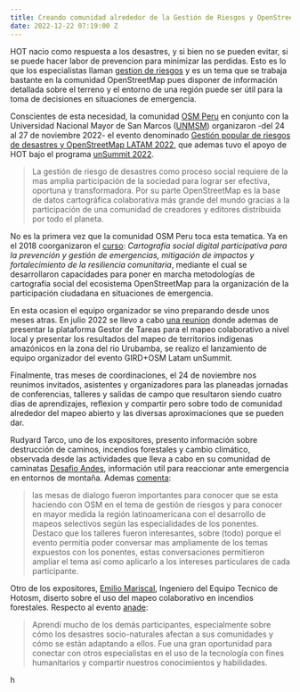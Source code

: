 ```yaml
---
title: Creando comunidad alrededor de la Gestión de Riesgos y OpenStreetMap
date: 2022-12-22 07:19:00 Z
---
```


HOT nacio como respuesta a los desastres, y si bien no se pueden evitar, si se puede hacer labor de prevencion para minimizar las perdidas. Esto es lo que los especialistas llaman [gestion de riesgos](https://es.wikipedia.org/wiki/Gesti%C3%B3n_de_riesgos) y es un tema que se trabaja bastante en la comunidad OpenStreetMap pues disponer de información detallada sobre el terreno y el entorno de una región puede ser útil para la toma de decisiones en situaciones de emergencia.

Conscientes de esta necesidad, la comunidad [OSM Peru](https://osmpe.org/) en conjunto con la Universidad Nacional Mayor de San Marcos ([UNMSM](https://unmsm.edu.pe/)) organizaron -del 24 al 27 de noviembre 2022-  el evento denominado [Gestión popular de riesgos de desastres y OpenStreetMap LATAM 2022](https://osmpe.org/grd-osm-latam-2022/), que ademas tuvo el apoyo de HOT bajo el programa [unSummit 2022](https://www.hotosm.org/updates/anunciamos-las-primeras-colaboraciones-del-evento-hot-unsummit/).

> La gestión de riesgo de desastres como proceso social requiere de la mas amplia participación de la sociedad para lograr ser efectiva, oportuna y transformadora. Por su parte OpenStreetMap es la base de datos cartográfica colaborativa más grande del mundo gracias a la participación de una comunidad de creadores y editores distribuida por todo el planeta.

No es la primera vez que la comunidad OSM Peru toca esta tematica. Ya en el 2018 coorganizaron el [curso](https://osmpe.ourproject.org/2018/10/26/cartografia-social-digital-participativa-para-la-prevencion-y-gestion-de-emergencias-mitigacion-de-impactos-y-fortalecimiento-de-la-resiliencia-comunitaria/): *Cartografía social digital participativa para la prevención y gestión de emergencias, mitigación de impactos y fortalecimiento de la resiliencia comunitaria*, mediante el cual se desarrollaron capacidades para poner en marcha metodologías de cartografía social del ecosistema OpenStreetMap para la organización de la participación ciudadana en situaciones de emergencia.

En esta ocasion el equipo organizador se vino preparando desde unos meses atras. En julio 2022 se llevo a cabo [una reunion](https://osmpe.org/2022/07/03/lanzamiento-equipo-organizador-grdosm-latam-summit-2022/) donde ademas de presentar la plataforma Gestor de Tareas para el mapeo colaborativo a nivel local y presentar los resultados del mapeo de territorios indígenas amazónicos en la zona del rio Urubamba, se realizo el lanzamiento de equipo organizador del evento GIRD\+OSM Latam unSummit.

Finalmente, tras meses de coordinaciones, el 24 de noviembre nos reunimos invitados, asistentes y organizadores para las planeadas jornadas de conferencias, talleres y salidas de campo que resultaron siendo cuatro dias de aprendizajes, reflexion y compartir pero sobre todo de comunidad alrededor del mapeo abierto y las diversas aproximaciones que se pueden dar.

Rudyard Tarco, uno de los expositores, presento información sobre destrucción de caminos, incendios forestales y cambio climático, observada desde las actividades que lleva a cabo en su comunidad de caminatas [Desafio Andes](https://www.facebook.com/desafio.ande/), información util para reaccionar ante emergencia en entornos de montaña. Ademas [comenta](https://www.openstreetmap.org/user/Caminando%20Cusco/diary/400473):

> las mesas de dialogo fueron importantes para conocer que se esta haciendo con OSM en el tema de gestión de riesgos y para conocer en mayor medida la región latinoamericana con el desarrollo de mapeos selectivos según las especialidades de los ponentes. Destaco que los talleres fueron interesantes, sobre (todo) porque el evento permitía poder conversar mas ampliamente de los temas expuestos con los ponentes, estas conversaciones permitieron ampliar el tema así como aplicarlo a los intereses particulares de cada participante.

Otro de los expositores, [Emilio Mariscal](https://www.hotosm.org/people/emilio-mariscal/), Ingeniero del Equipo Tecnico de Hotosm, diserto sobre el uso del mapeo colaborativo en incendios forestales. Respecto al evento [anade](https://www.openstreetmap.org/user/suricata88/diary/400555):

> Aprendí mucho de los demás participantes, especialmente sobre cómo los desastres socio-naturales afectan a sus comunidades y cómo se están adaptando a ellos. Fue una gran oportunidad para conectar con otros especialistas en el uso de la tecnología con fines humanitarios y compartir nuestros conocimientos y habilidades.

h